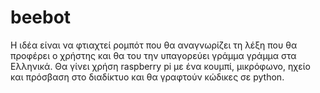 # beebot
Η ιδέα είναι να φτιαχτεί ρομπότ που θα αναγνωρίζει τη λέξη που θα προφέρει ο χρήστης και θα του την υπαγορεύει γράμμα γράμμα στα Ελληνικά.
Θα γίνει χρήση raspberry pi με ένα κουμπί, μικρόφωνο, ηχείο και πρόσβαση στο διαδίκτυο και θα γραφτούν κώδικες σε python.
